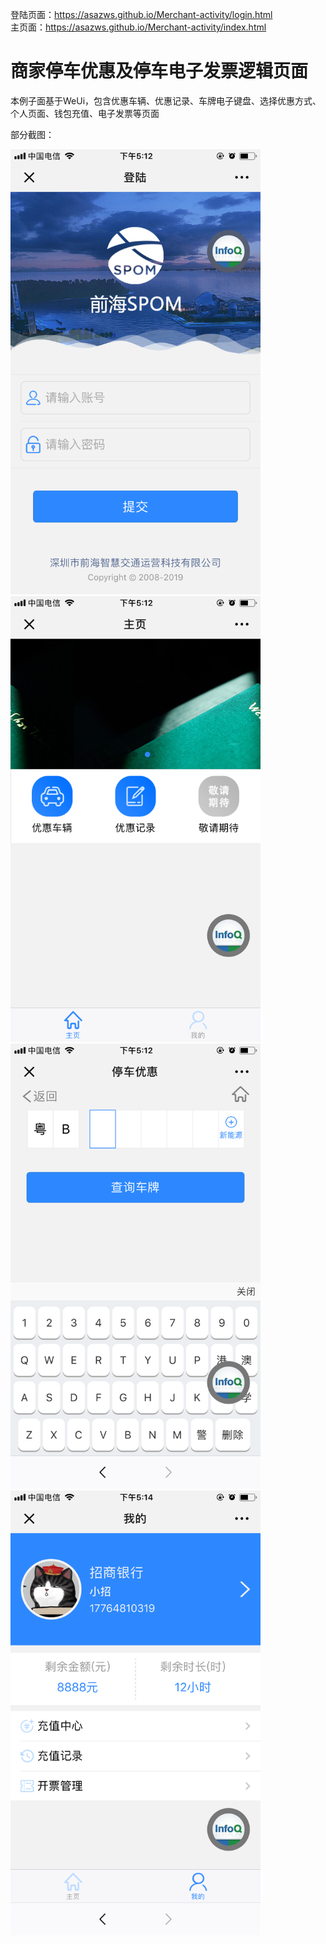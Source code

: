 登陆页面：https://asazws.github.io/Merchant-activity/login.html  
主页面：https://asazws.github.io/Merchant-activity/index.html

# 商家停车优惠及停车电子发票逻辑页面

本例子面基于WeUi，包含优惠车辆、优惠记录、车牌电子键盘、选择优惠方式、个人页面、钱包充值、电子发票等页面

部分截图：

<img src="images/111.png" width="400">
<img src="images/222.png" width="400">
<img src="images/333.png" width="400">
<img src="images/444.png" width="400">